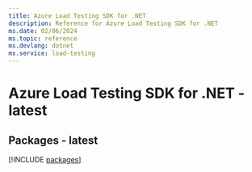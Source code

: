 ```yaml
---
title: Azure Load Testing SDK for .NET
description: Reference for Azure Load Testing SDK for .NET
ms.date: 02/06/2024
ms.topic: reference
ms.devlang: dotnet
ms.service: load-testing
---
```

# Azure Load Testing SDK for .NET - latest
## Packages - latest
[!INCLUDE [packages](load-testing-index.md)]
